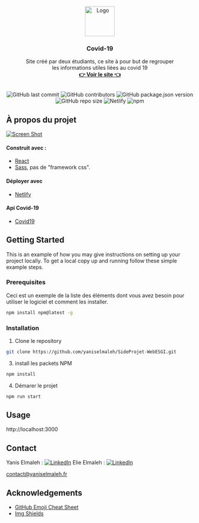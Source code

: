 <!-- ##### Deploiement 
![Netlify](https://img.shields.io/netlify/98e3e1e1-b718-4283-99ad-bd7f92b39cf5?label=NETLIFY%20BUILD&style=for-the-badge) ![npm](https://img.shields.io/npm/v/npm?style=for-the-badge)


##### Github 
![GitHub last commit](https://img.shields.io/github/last-commit/yaniselmaleh/SideProjet-WebESGI?style=for-the-badge) ![GitHub contributors](https://img.shields.io/github/contributors/yaniselmaleh/SideProjet-WebESGI?color=green&label=Contributeur&style=for-the-badge) ![GitHub package.json version](https://img.shields.io/github/package-json/v/yaniselmaleh/SideProjet-WebESGI?style=for-the-badge) ![GitHub repo size](https://img.shields.io/github/repo-size/yaniselmaleh/SideProjet-WebESGI?style=for-the-badge)
 -->


<!-- PROJECT LOGO -->
<br />
<p align="center">
  <a href="https://github.com/othneildrew/Best-README-Template">
    <img src="https://media.giphy.com/media/eNAsjO55tPbgaor7ma/giphy.gif" alt="Logo" width="80" height="80">
  </a>
  <h3 align="center">Covid-19</h3>
  <p align="center">
    Site créé par deux étudiants, ce site à pour but de regrouper<br/>les informations utiles liées au covid 19
    <br/>
    <a href="https://production-elie-yanis.netlify.app/"><strong>👉 Voir le site 👈</strong></a>
    <br/>
    <br/>
<center>

![GitHub last commit](https://img.shields.io/github/last-commit/yaniselmaleh/SideProjet-WebESGI?style=for-the-badge) ![GitHub contributors](https://img.shields.io/github/contributors/yaniselmaleh/SideProjet-WebESGI?color=green&label=Contributeur&style=for-the-badge) ![GitHub package.json version](https://img.shields.io/github/package-json/v/yaniselmaleh/SideProjet-WebESGI?style=for-the-badge) ![GitHub repo size](https://img.shields.io/github/repo-size/yaniselmaleh/SideProjet-WebESGI?style=for-the-badge) ![Netlify](https://img.shields.io/netlify/98e3e1e1-b718-4283-99ad-bd7f92b39cf5?label=NETLIFY%20BUILD&style=for-the-badge) ![npm](https://img.shields.io/npm/v/npm?style=for-the-badge)

</center>
  </p>
</p>


<!-- ABOUT THE PROJECT -->
## À propos du projet

[![Screen Shot][product-screenshot]](https://example.com)


#### Construit avec :
* [React](https://fr.reactjs.org/)
* [Sass](https://sass-lang.com/), pas de "framework css".

#### Déployer avec
* [Netlify](https://www.netlify.com/)

#### Api Covid-19
* [Covid19](https://github.com/ExpDev07/coronavirus-tracker-api)



<!-- GETTING STARTED -->
## Getting Started

This is an example of how you may give instructions on setting up your project locally.
To get a local copy up and running follow these simple example steps.

### Prerequisites

Ceci est un exemple de la liste des éléments dont vous avez besoin pour utiliser le logiciel et comment les installer.
```sh
npm install npm@latest -g
```

### Installation

1. Clone le repository
```sh
git clone https://github.com/yaniselmaleh/SideProjet-WebESGI.git
```
3. install les packets NPM
```sh
npm install
```
4. Démarer le projet
```sh
npm run start
```

<!-- USAGE EXAMPLES -->
## Usage

http://localhost:3000

<!-- CONTACT -->
## Contact

Yanis Elmaleh : [![LinkedIn][linkedin-shield]][linkedin-url1]
Elie  Elmaleh : [![LinkedIn][linkedin-shield]][linkedin-url2]

contact@yaniselmaleh.fr


<!-- ACKNOWLEDGEMENTS -->
## Acknowledgements
* [GitHub Emoji Cheat Sheet](https://www.webpagefx.com/tools/emoji-cheat-sheet)
* [Img Shields](https://shields.io)






<!-- MARKDOWN LINKS & IMAGES -->
<!-- https://www.markdownguide.org/basic-syntax/#reference-style-links -->
[contributors-shield]: https://img.shields.io/github/contributors/othneildrew/Best-README-Template.svg?style=flat-square
[contributors-url]: https://github.com/othneildrew/Best-README-Template/graphs/contributors
[forks-shield]: https://img.shields.io/github/forks/othneildrew/Best-README-Template.svg?style=flat-square
[forks-url]: https://github.com/othneildrew/Best-README-Template/network/members
[stars-shield]: https://img.shields.io/github/stars/othneildrew/Best-README-Template.svg?style=flat-square
[stars-url]: https://github.com/othneildrew/Best-README-Template/stargazers
[issues-shield]: https://img.shields.io/github/issues/othneildrew/Best-README-Template.svg?style=flat-square
[issues-url]: https://github.com/othneildrew/Best-README-Template/issues
[license-shield]: https://img.shields.io/github/license/othneildrew/Best-README-Template.svg?style=flat-square
[license-url]: https://github.com/othneildrew/Best-README-Template/blob/master/LICENSE.txt
[linkedin-shield]: https://img.shields.io/badge/-LinkedIn-black.svg?style=flat-square&logo=linkedin&colorB=555
[linkedin-url1]: https://linkedin.com/in/yaniselmaleh
[linkedin-url2]: https://www.linkedin.com/in/elie-bismuth/
[product-screenshot]: images/screenshot.png
